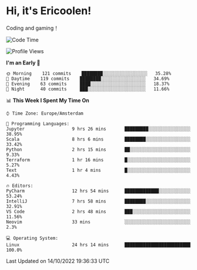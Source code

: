 # Hi, it's Ericoolen!
Coding and gaming！

<!--START_SECTION:waka-->
![Code Time](http://img.shields.io/badge/Code%20Time-447%20hrs%208%20mins-blue)

![Profile Views](http://img.shields.io/badge/Profile%20Views-3-blue)

**I'm an Early 🐤** 

```text
🌞 Morning    121 commits    ████████░░░░░░░░░░░░░░░░░   35.28% 
🌆 Daytime    119 commits    ████████░░░░░░░░░░░░░░░░░   34.69% 
🌃 Evening    63 commits     ████░░░░░░░░░░░░░░░░░░░░░   18.37% 
🌙 Night      40 commits     ███░░░░░░░░░░░░░░░░░░░░░░   11.66%

```


📊 **This Week I Spent My Time On** 

```text
⌚︎ Time Zone: Europe/Amsterdam

💬 Programming Languages: 
Jupyter                  9 hrs 26 mins       █████████░░░░░░░░░░░░░░░░   38.95% 
Scala                    8 hrs 6 mins        ████████░░░░░░░░░░░░░░░░░   33.42% 
Python                   2 hrs 15 mins       ██░░░░░░░░░░░░░░░░░░░░░░░   9.33% 
Terraform                1 hr 16 mins        █░░░░░░░░░░░░░░░░░░░░░░░░   5.27% 
Text                     1 hr 4 mins         █░░░░░░░░░░░░░░░░░░░░░░░░   4.43%

🔥 Editors: 
PyCharm                  12 hrs 54 mins      █████████████░░░░░░░░░░░░   53.24% 
IntelliJ                 7 hrs 58 mins       ████████░░░░░░░░░░░░░░░░░   32.91% 
VS Code                  2 hrs 48 mins       ███░░░░░░░░░░░░░░░░░░░░░░   11.56% 
Neovim                   33 mins             ░░░░░░░░░░░░░░░░░░░░░░░░░   2.3%

💻 Operating System: 
Linux                    24 hrs 14 mins      █████████████████████████   100.0%

```


 Last Updated on 14/10/2022 19:36:33 UTC
<!--END_SECTION:waka-->

